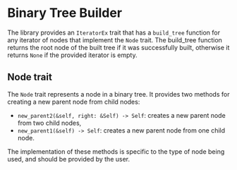 # Binary Tree Builder

The library provides an `IteratorEx` trait that has a `build_tree` function for any iterator of nodes that implement the `Node` trait.
The build_tree function returns the root node of the built tree if it was successfully built, otherwise it returns `None` if the provided
iterator is empty.

## Node trait

The `Node` trait represents a node in a binary tree. It provides two methods for creating a new parent node from child nodes:

- `new_parent2(&self, right: &Self) -> Self`: creates a new parent node from two child nodes,
- `new_parent1(&self) -> Self`: creates a new parent node from one child node.

The implementation of these methods is specific to the type of node being used, and should be provided by the user.